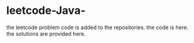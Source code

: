 # leetcode-Java-
the leetcode problem code is added to the repositories.
the code is here.
the solutions are provided here.







